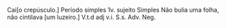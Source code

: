 Cai[o crepúsculo.] Período simples 
1v.       sujeito
          Simples
Não bulia uma folha, não cintilava [um luzeiro.]
        V.t.d                    adj    v.i.                      S.s.
                                   Adv.
                                   Neg.